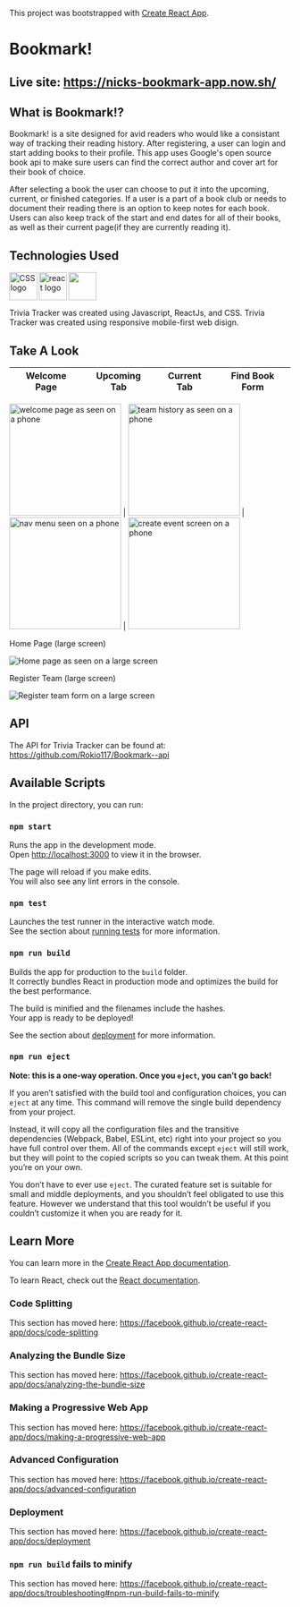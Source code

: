 This project was bootstrapped with [Create React App](https://github.com/facebook/create-react-app).

# Bookmark!

## Live site: https://nicks-bookmark-app.now.sh/

## What is Bookmark!?

Bookmark! is a site designed for avid readers who would like a consistant way of tracking their reading history. After registering, a user can login and start adding books to their profile. This app uses Google's open source book api to make sure users can find the correct author and cover art for their book of choice.

After selecting a book the user can choose to put it into the upcoming, current, or finished categories. If a user is a part of a book club or needs to document their reading there is an option to keep notes for each book. Users can also keep track of the start and end dates for all of their books, as well as their current page(if they are currently reading it).

## Technologies Used
 <img src="readmeimages/CSS3_logo_and_wordmark.svg.png" height="50" alt="CSS logo" align="left">
 <img src="readmeimages/React-logo.png" height="50" alt="react logo" align="left"> 
 <img src="readmeimages/js.jpg" height="50 alt="javascript logo" align="center"> 
 


Trivia Tracker was created using Javascript, ReactJs, and CSS.
Trivia Tracker was created using responsive mobile-first web disign. 

## Take A Look
Welcome Page | Upcoming Tab | Current Tab | Find Book Form 
------------ | ------------ | ------------ | ------------

<img src="readmeimages/phoneWelcomePage.jpg" alt="welcome page as seen on a phone" width="200px"> | <img src="readmeimages/phoneHistory.jpg" alt="team history as seen on a phone" width ="200px"> | <img src="readmeimages/phoneNavMenu.jpg" alt="nav menu seen on a phone" width="200px"> | <img src="readmeimages/phoneCreateEvent.jpg" alt="create event screen on a phone" width="200px">

Home Page (large screen)

<img src="readmeimages/mainPageLarge.png" alt="Home page as seen on a large screen" >

Register Team (large screen)

<img src="readmeimages/registerTeamLarge.png" alt="Register team form on a large screen">


                                                                                              

## API
The API for Trivia Tracker can be found at: https://github.com/Rokio117/Bookmark--api

## Available Scripts

In the project directory, you can run:

### `npm start`

Runs the app in the development mode.<br />
Open [http://localhost:3000](http://localhost:3000) to view it in the browser.

The page will reload if you make edits.<br />
You will also see any lint errors in the console.

### `npm test`

Launches the test runner in the interactive watch mode.<br />
See the section about [running tests](https://facebook.github.io/create-react-app/docs/running-tests) for more information.

### `npm run build`

Builds the app for production to the `build` folder.<br />
It correctly bundles React in production mode and optimizes the build for the best performance.

The build is minified and the filenames include the hashes.<br />
Your app is ready to be deployed!

See the section about [deployment](https://facebook.github.io/create-react-app/docs/deployment) for more information.

### `npm run eject`

**Note: this is a one-way operation. Once you `eject`, you can’t go back!**

If you aren’t satisfied with the build tool and configuration choices, you can `eject` at any time. This command will remove the single build dependency from your project.

Instead, it will copy all the configuration files and the transitive dependencies (Webpack, Babel, ESLint, etc) right into your project so you have full control over them. All of the commands except `eject` will still work, but they will point to the copied scripts so you can tweak them. At this point you’re on your own.

You don’t have to ever use `eject`. The curated feature set is suitable for small and middle deployments, and you shouldn’t feel obligated to use this feature. However we understand that this tool wouldn’t be useful if you couldn’t customize it when you are ready for it.

## Learn More

You can learn more in the [Create React App documentation](https://facebook.github.io/create-react-app/docs/getting-started).

To learn React, check out the [React documentation](https://reactjs.org/).

### Code Splitting

This section has moved here: https://facebook.github.io/create-react-app/docs/code-splitting

### Analyzing the Bundle Size

This section has moved here: https://facebook.github.io/create-react-app/docs/analyzing-the-bundle-size

### Making a Progressive Web App

This section has moved here: https://facebook.github.io/create-react-app/docs/making-a-progressive-web-app

### Advanced Configuration

This section has moved here: https://facebook.github.io/create-react-app/docs/advanced-configuration

### Deployment

This section has moved here: https://facebook.github.io/create-react-app/docs/deployment

### `npm run build` fails to minify

This section has moved here: https://facebook.github.io/create-react-app/docs/troubleshooting#npm-run-build-fails-to-minify
